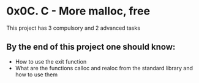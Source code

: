 # 0x0C. C - More malloc, free
This project has 3 compulsory and 2 advanced tasks

## By the end of this project one should know:
* How to use the exit function
* What are the functions calloc and realoc from the standard library and how to use them
